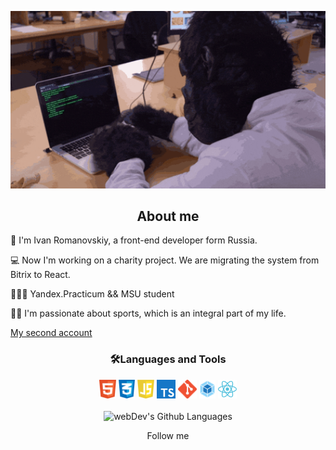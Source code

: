 <p align="center">
  <a href="https://t.me/destren1">
    <img src="./src/monkey.gif" alt="Описание изображения" width="700"/>
  </a>
</p>

<h2 align="center">About me</h2>

<p>👋 I'm Ivan Romanovskiy, a front-end developer form Russia. </p>
<p>💻 Now I'm working on a charity project. We are migrating the system from Bitrix to React. </p>
<p>👨🏻‍🎓 Yandex.Practicum && MSU student </p>
<p>🏋️‍♂️ I'm passionate about sports, which is an integral part of my life.</p>
<a  href="https://github.com/destren3" target="_blank">My second account</a>


<h3 align="center" > 🛠️Languages and Tools </h3> 

<div align="center">
<a  href="https://html.com" target="_blank"><img src="./src/html5_icon.png" alt="HTML5" height = 30></a>
<a  href="https://www.w3.org/Style/CSS/Overview.en.html" target="_blank"><img src="./src/css3_icon.png" alt="CSS3" height = 30></a>
<a  href="https://www.javascript.com" target="_blank"><img src="./src/js_icon.png" alt="JavaScript" height = 30></a>
<a  href="https://www.typescriptlang.org/" target="_blank"><img src="./src/TS-icon.png" alt="TypeScript" height = 30></a>
<a  href="https://git-scm.com" target="_blank"><img src="./src/git_icon.png" alt="git" height = 30></a>
<a  href="https://webpack.js.org" target="_blank"><img src="./src/webpack_icon.png" alt="webpack" height = 30></a>
<a  href="https://react.dev/" target="_blank"><img src="./src/icons8-react-a-javascript-library-for-building-user-interfaces-48.png" alt="React" height = 30></a>
</div>
<br>

<div align="center">
      <img height="195px" alt="webDev's Github Languages" src="https://github-readme-stats-sigma-five.vercel.app/api/top-langs/?username=destren1&layout=compact&theme=vision-friendly-dark" />
</div>

<p align="center" > Follow me </p>
